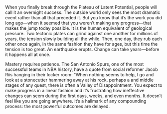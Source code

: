 When you finally break through the Plateau of Latent Potential,
people will call it an overnight success. The outside world only sees the
most dramatic event rather than all that preceded it. But you know
that it’s the work you did long ago—when it seemed that you weren’t
making any progress—that makes the jump today possible.
It is the human equivalent of geological pressure. Two tectonic
plates can grind against one another for millions of years, the tension
slowly building all the while. Then, one day, they rub each other once
again, in the same fashion they have for ages, but this time the tension
is too great. An earthquake erupts. Change can take years—before it
happens all at once.

Mastery requires patience. The San Antonio Spurs, one of the most
successful teams in NBA history, have a quote from social reformer
Jacob Riis hanging in their locker room: “When nothing seems to help,
I go and look at a stonecutter hammering away at his rock, perhaps a
and middle stages of any quest, there is often a Valley of
Disappointment. You expect to make progress in a linear fashion and
it’s frustrating how ineffective changes can seem during the first days,
weeks, and even months. It doesn’t feel like you are going anywhere.
It’s a hallmark of any compounding process: the most powerful
outcomes are delayed.